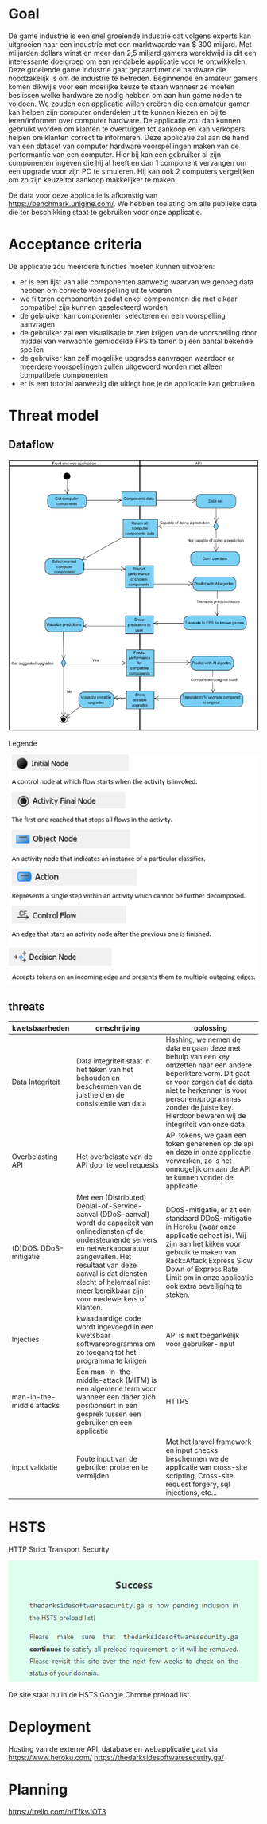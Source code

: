 # Goal
De game industrie is een snel groeiende industrie dat volgens experts kan uitgroeien naar een industrie met een marktwaarde van $ 300 miljard. Met miljarden dollars winst en meer dan 2,5
miljard gamers wereldwijd is dit een interessante doelgroep om een rendabele applicatie voor te ontwikkelen. Deze groeiende game industrie gaat gepaard met de hardware die noodzakelijk is om de industrie te betreden. Beginnende en amateur gamers komen dikwijls voor een moeilijke keuze te staan wanneer ze moeten beslissen welke hardware ze nodig hebben om aan hun game noden te voldoen. We zouden een applicatie willen creëren die een amateur gamer kan helpen zijn computer onderdelen uit te kunnen kiezen en bij te leren/informen over computer hardware. De applicatie zou dan kunnen gebruikt worden om klanten te overtuigen tot aankoop en kan verkopers helpen om klanten correct te informeren. Deze applicatie zal aan de hand van een dataset van computer hardware voorspellingen maken van de performantie van een computer. Hier bij kan een gebruiker al zijn componenten ingeven die hij al heeft en dan 1 component vervangen om een upgrade voor zijn PC te simuleren. Hij kan ook 2 computers vergelijken om zo zijn keuze tot aankoop makkelijker te maken. 

De data voor deze applicatie is afkomstig van https://benchmark.unigine.com/. We hebben toelating om alle publieke data die ter beschikking staat te gebruiken voor onze applicatie.

# Acceptance criteria
De applicatie zou meerdere functies moeten kunnen uitvoeren:
- er is een lijst van alle componenten aanwezig waarvan we genoeg data hebben om correcte voorspelling uit te voeren
- we filteren componenten zodat enkel componenten die met elkaar compatibel zijn kunnen geselecteerd worden
- de gebruiker kan componenten selecteren en een voorspelling aanvragen
- de gebruiker zal een visualisatie te zien krijgen van de voorspelling door middel van verwachte gemiddelde FPS te tonen bij een aantal bekende spellen
- de gebruiker kan zelf mogelijke upgrades aanvragen waardoor er meerdere voorspellingen zullen uitgevoerd worden met alleen compatibele componenten
- er is een tutorial aanwezig die uitlegt hoe je de applicatie kan gebruiken

# Threat model

## Dataflow

<img src="Flow_chart.png"/>

Legende

<img src="Flow_chart_definitions.png"/>


## threats

| kwetsbaarheden  | omschrijving | oplossing |
| ------------- | ------------- |------------- 
| Data Integriteit  | Data integriteit staat in het teken van het behouden en beschermen van de juistheid en de consistentie van data  | Hashing, we nemen de data en gaan deze met behulp van een key omzetten naar een andere beperktere vorm. Dit gaat er voor zorgen dat de data niet te herkennen is voor personen/programmas zonder de juiste key. Hierdoor bewaren wij de integriteit van onze data. |
| Overbelasting API  | Het overbelaste van de API door te veel requests  | API tokens, we gaan een token generenen op de api en deze in onze applicatie verwerken, zo is het onmogelijk om aan de API te kunnen vonder de applicatie.  |
| (D)DOS: DDoS-mitigatie | Met een (Distributed) Denial-of-Service-aanval (DDoS-aanval) wordt de capaciteit van onlinediensten of de ondersteunende servers en netwerkapparatuur aangevallen. Het resultaat van deze aanval is dat diensten slecht of helemaal niet meer bereikbaar zijn voor medewerkers of klanten.  | DDoS-mitigatie, er zit een standaard DDoS-mitigatie in Heroku (waar onze applicatie gehost is). Wij zijn aan het kijken voor gebruik te maken van Rack::Attack Express Slow Down of Express Rate Limit om in onze applicatie ook extra beveiliging te steken.  |
| Injecties  | kwaadaardige code wordt ingevoegd in een kwetsbaar softwareprogramma om zo toegang tot het programma te krijgen  | API is niet toegankelijk voor gebruiker-input |
| man-in-the-middle attacks  | Een man-in-the-middle-attack (MITM) is een algemene term voor wanneer een dader zich positioneert in een gesprek tussen een gebruiker en een applicatie  | HTTPS |
| input validatie | Foute input van de gebruiker proberen te vermijden | Met het laravel framework en input checks beschermen we de applicatie van cross-site scripting, Cross-site request forgery, sql injections, etc...   |


# HSTS
HTTP Strict Transport Security

<img src="HSTS_Preload_List.png"/>

De site staat nu in de HSTS Google Chrome preload list. 

# Deployment
Hosting van de externe API, database en webapplicatie gaat via https://www.heroku.com/
https://thedarksidesoftwaresecurity.ga/

# Planning
https://trello.com/b/TfkvJOT3
